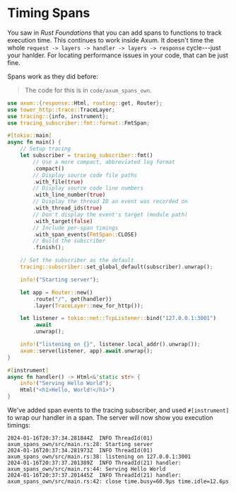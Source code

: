 # Timing Spans

You saw in *Rust Foundations* that you can add spans to functions to track execution time. This continues to work inside Axum. It doesn't time the whole `request -> layers -> handler -> layers -> response` cycle---just your hanlder. For locating performance issues in your code, that can be just fine.

Spans work as they did before:

> The code for this is in `code/axum_spans_own`.

```rust
use axum::{response::Html, routing::get, Router};
use tower_http::trace::TraceLayer;
use tracing::{info, instrument};
use tracing_subscriber::fmt::format::FmtSpan;

#[tokio::main]
async fn main() {
    // Setup tracing
    let subscriber = tracing_subscriber::fmt()
        // Use a more compact, abbreviated log format
        .compact()
        // Display source code file paths
        .with_file(true)
        // Display source code line numbers
        .with_line_number(true)
        // Display the thread ID an event was recorded on
        .with_thread_ids(true)
        // Don't display the event's target (module path)
        .with_target(false)
        // Include per-span timings
        .with_span_events(FmtSpan::CLOSE)
        // Build the subscriber
        .finish();

    // Set the subscriber as the default
    tracing::subscriber::set_global_default(subscriber).unwrap();

    info!("Starting server");

    let app = Router::new()
        .route("/", get(handler))
        .layer(TraceLayer::new_for_http());

    let listener = tokio::net::TcpListener::bind("127.0.0.1:3001")
        .await
        .unwrap();

    info!("listening on {}", listener.local_addr().unwrap());
    axum::serve(listener, app).await.unwrap();
}

#[instrument]
async fn handler() -> Html<&'static str> {
    info!("Serving Hello World");
    Html("<h1>Hello, World!</h1>")
}
```

We've added span events to the tracing subscriber, and used `#[instrument]` to wrap our handler in a span. The server will now show you execution timings:

```
2024-01-16T20:37:34.281844Z  INFO ThreadId(01) axum_spans_own/src/main.rs:28: Starting server
2024-01-16T20:37:34.281973Z  INFO ThreadId(01) axum_spans_own/src/main.rs:38: listening on 127.0.0.1:3001
2024-01-16T20:37:37.201389Z  INFO ThreadId(21) handler: axum_spans_own/src/main.rs:44: Serving Hello World
2024-01-16T20:37:37.201445Z  INFO ThreadId(21) handler: axum_spans_own/src/main.rs:42: close time.busy=60.9µs time.idle=12.6µs
```
